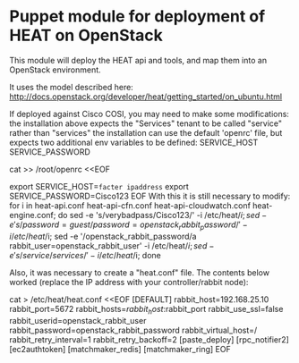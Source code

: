 Puppet module for deployment of HEAT on OpenStack
=================================================

This module will deploy the HEAT api and tools, and map them
into an OpenStack environment.

It uses the model described here:
http://docs.openstack.org/developer/heat/getting_started/on_ubuntu.html

If deployed against Cisco COSI, you may need to make some modifications:
the installation above expects the "Services" tenant to be called "service" rather than "services"
the installation can use the default 'openrc' file, but expects two additional env variables to be defined:
SERVICE_HOST
SERVICE_PASSWORD

cat >> /root/openrc <<EOF
 
  export SERVICE_HOST=`facter ipaddress`
  export SERVICE_PASSWORD=Cisco123
EOF
With this it is still necessary to modify:
for i in heat-api.conf heat-api-cfn.conf heat-api-cloudwatch.conf heat-engine.conf; do sed -e 's/verybadpass/Cisco123/' -i /etc/heat/$i; sed -e 's/password=guest/password=openstack_rabbit_password/' -i /etc/heat/$i; sed -e '/openstack_rabbit_password/a rabbit_user=openstack_rabbit_user' -i /etc/heat/$i ; sed -e 's/service/services/' -i /etc/heat/$i; done

Also, it was necessary to create a "heat.conf" file. The contents below worked (replace the IP address with your controller/rabbit node):

cat > /etc/heat/heat.conf <<EOF
[DEFAULT]
rabbit_host=192.168.25.10
rabbit_port=5672
rabbit_hosts=$rabbit_host:$rabbit_port
rabbit_use_ssl=false
rabbit_userid=openstack_rabbit_user
rabbit_password=openstack_rabbit_password
rabbit_virtual_host=/
rabbit_retry_interval=1
rabbit_retry_backoff=2
[paste_deploy]
[rpc_notifier2]
[ec2authtoken]
[matchmaker_redis]
[matchmaker_ring]
EOF

